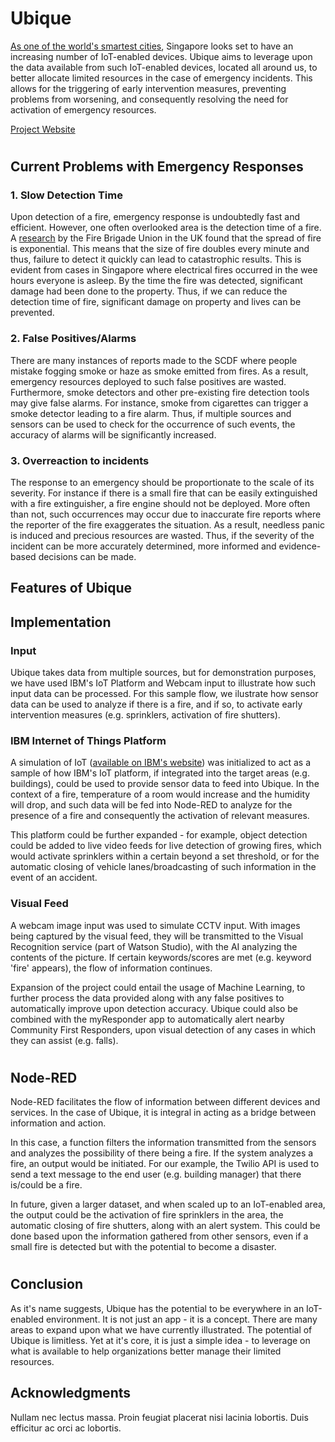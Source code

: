 
# Ubique

[As one of the world's smartest cities](https://www.edb.gov.sg/en/news-and-events/insights/innovation/what-it-takes-to-be-a-smart-city-in-southeast-asia.html), Singapore looks set to have an increasing number of IoT-enabled devices. Ubique aims to leverage upon the data available from such IoT-enabled devices, located all around us, to better allocate limited resources in the case of emergency incidents. This allows for the triggering of early intervention measures, preventing problems from worsening, and consequently resolving the need for activation of emergency resources.

[Project Website](https://code-and-response.github.io/Project-Sample/)
#
## Current Problems with Emergency Responses

### 1. Slow Detection Time
Upon detection of a fire, emergency response is undoubtedly fast and efficient. However, one often overlooked area is the detection time of a fire. A [research](https://www.epsu.org/sites/default/files/article/files/6367-Its-about-time-LOW-RES2.pdf) by the Fire Brigade Union in the UK found that the spread of fire is exponential. This means that the size of fire doubles every minute and thus, failure to detect it quickly can lead to catastrophic results. This is evident from cases in Singapore where electrical fires occurred in the wee hours everyone is asleep. By the time the fire was detected, significant damage had been done to the property. Thus, if we can reduce the detection time of fire, significant damage on property and lives can be prevented.
### 2. False Positives/Alarms
There are many instances of reports made to the SCDF where people mistake fogging smoke or haze as smoke emitted from fires. As a result, emergency resources deployed to such false positives are wasted. Furthermore, smoke detectors and other pre-existing fire detection tools may give false alarms. For instance, smoke from cigarettes can trigger a smoke detector leading to a fire alarm. Thus, if multiple sources and sensors can be used to check for the occurrence of such events, the accuracy of alarms will be significantly increased.
### 3. Overreaction to incidents
The response to an emergency should be proportionate to the scale of its severity. For instance if there is a small fire that can be easily extinguished with a fire extinguisher, a fire engine should not be deployed. More often than not, such occurrences may occur due to inaccurate fire reports where the reporter of the fire exaggerates the situation. As a result, needless panic is induced and precious resources are wasted. Thus, if the severity of the incident can be more accurately determined, more informed and evidence-based decisions can be made.

## Features of Ubique


## Implementation

### Input

Ubique takes data from multiple sources, but for demonstration purposes, we have used IBM's IoT Platform and Webcam input to illustrate how such input data can be processed. For this sample flow, we ilustrate how sensor data can be used to analyze if there is a fire, and if so, to activate early intervention measures (e.g. sprinklers, activation of fire shutters).

### IBM Internet of Things Platform 

A simulation of IoT ([available on IBM's website](http://quickstart.internetofthings.ibmcloud.com/iotsensor)) was initialized to act as a sample of how IBM's IoT platform, if integrated into the target areas (e.g. buildings), could be used to provide sensor data to feed into Ubique. In the context of a fire, temperature of a room would increase and the humidity will drop, and such data will be fed into Node-RED to analyze for the presence of a fire and consequently the activation of relevant measures. 

This platform could be further expanded - for example, object detection could be added to live video feeds for live detection of growing fires, which would activate sprinklers within a certain beyond a set threshold, or for the automatic closing of vehicle lanes/broadcasting of such information in the event of an accident. 

### Visual Feed

A webcam image input was used to simulate CCTV input. With images being captured by the visual feed, they will be transmitted to the Visual Recognition service (part of Watson Studio), with the AI analyzing the contents of the picture. If certain keywords/scores are met (e.g. keyword 'fire' appears), the flow of information continues.

 Expansion of the project could entail the usage of Machine Learning, to further process the data provided along with any false positives to automatically improve upon detection accuracy. Ubique could also be combined with the myResponder app to automatically alert nearby Community First Responders, upon visual detection of any cases in which they can assist (e.g. falls).
#

## Node-RED

Node-RED facilitates the flow of information between different devices and services. In the case of Ubique, it is integral in acting as a bridge between information and action.

In this case, a function filters the information transmitted from the sensors and analyzes the possibility of there being a fire. If the system analyzes a fire, an output would be initiated. For our example, the Twilio API is used to send a text message to the end user (e.g. building manager) that there is/could be a fire. 

In future, given a larger dataset, and when scaled up to an IoT-enabled area, the output could be the activation of fire sprinklers in the area, the automatic closing of fire shutters, along with an alert system. This could be done based upon the information gathered from other sensors, even if a small fire is detected but with the potential to become a disaster.

#
## Conclusion

As it's name suggests, Ubique has the potential to be everywhere in an IoT-enabled environment. It is not just an app - it is a concept. There are many areas to expand upon what we have currently illustrated. The potential of Ubique is limitless. Yet at it's core, it is just a simple idea - to leverage on what is available to help organizations better manage their limited resources. 

## Acknowledgments

Nullam nec lectus massa. Proin feugiat placerat nisi lacinia lobortis. Duis efficitur ac orci ac lobortis.

